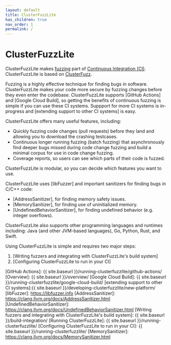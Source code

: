 ```yaml
---
layout: default
title: ClusterFuzzLite
has_children: true
nav_order: 1
permalink: /
---
```


# ClusterFuzzLite

ClusterFuzzLite makes [fuzzing] part of [Continuous Integration (CI)].
ClusterFuzzLite is based on [ClusterFuzz].

Fuzzing is a highly effective technique for finding bugs in software.
ClusterFuzzLite makes your code more secure by fuzzing changes before they even
enter the codebase.
ClusterFuzzLite supports [GitHub Actions] and [Google Cloud Build], so getting
the benefits of continuous fuzzing is simple if you can use these CI systems.
Suppport for more CI systems is in-progress and
[extending support to other CI systems] is easy.

ClusterFuzzLite offers many useful features, including:
- Quickly fuzzing code changes (pull requests) before they land and allowing
   you to download the crashing testcases.
- Continuous longer running fuzzing (batch fuzzing) that asynchronously find
   deeper bugs missed during code change fuzzing and build a minimal corpus for
   use in code change fuzzing.
- Coverage reports, so users can see which parts of their code is fuzzed.

ClusterFuzzLite is modular, so you can decide which features you want to use.

ClusterFuzzLite uses [libFuzzer] and important sanitizers for finding bugs in
C/C++ code:
- [AddressSanitizer], for finding memory safety issues.
- [MemorySanitizer], for finding use of uninitialized memory.
- [UndefinedBehaviorSanitizer], for finding undefined behavior (e.g. integer
  overflows).

ClusterFuzzLite also supports other programming languages and runtimes
including: Java (and other JVM-based languages), Go, Python, Rust, and Swift.

Using ClusterFuzzLite is simple and requires two major steps:
1. [Writing fuzzers and integrating with ClusterFuzzLite's build system]
1. [Configuring ClusterFuzzLite to run in your CI]


[Continuous Integration (CI)]: https://en.wikipedia.org/wiki/Continuous_integration
[fuzzing]: https://en.wikipedia.org/wiki/Fuzzing
[ClusterFuzz]: https://google.github.io/clusterfuzz/
[GitHub Actions]: {{ site.baseurl }}/running-clusterfuzzlite/github-actions/
[Overview]: {{ site.baseurl }}/overview/
[Google Cloud Build]: {{ site.baseurl }}/running-clusterfuzzlite/google-cloud-build/
[extending support to other CI systems]:{{ site.baseurl }}/developing-clusterfuzzlite/new-platform/
[libFuzzer]: https://libfuzzer.info
[AddressSanitizer]: https://clang.llvm.org/docs/AddressSanitizer.html
[UndefinedBehaviorSanitizer]: https://clang.llvm.org/docs/UndefinedBehaviorSanitizer.html
[Writing fuzzers and integrating with ClusterFuzzLite's build system]: {{ site.baseurl }}/build-integration/
[Running ClusterFuzzLite]: {{ site.baseurl }}/running-clusterfuzzlite/
[Configuring ClusterFuzzLite to run in your CI]: {{ site.baseurl }}/running-clusterfuzzlite/
[MemorySanitizer]: https://clang.llvm.org/docs/MemorySanitizer.html
